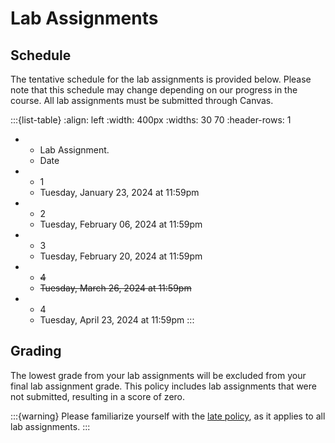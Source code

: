 # Lab Assignments


## Schedule

The tentative schedule for the lab assignments is provided below. Please note that this schedule may change depending on our progress in the course.  All lab assignments must be submitted through Canvas.

:::{list-table}
:align: left
:width: 400px
:widths: 30 70
:header-rows: 1

*   - Lab Assignment.
    - Date
*   - 1
    - Tuesday, January 23, 2024 at 11:59pm
*   - 2
    - Tuesday, February 06, 2024 at 11:59pm
*   - 3
    - Tuesday, February 20, 2024 at 11:59pm
*   - <s>4</s>
    - <s>Tuesday, March 26, 2024 at 11:59pm</s>
*   - 4
    - Tuesday, April 23, 2024 at 11:59pm
:::

## Grading

The lowest grade from your lab assignments will be excluded from your final lab assignment grade. This policy includes lab assignments that were not submitted, resulting in a score of zero.

:::{warning}
Please familiarize yourself with the [late policy](late-policy), as it applies to all lab assignments.
:::
